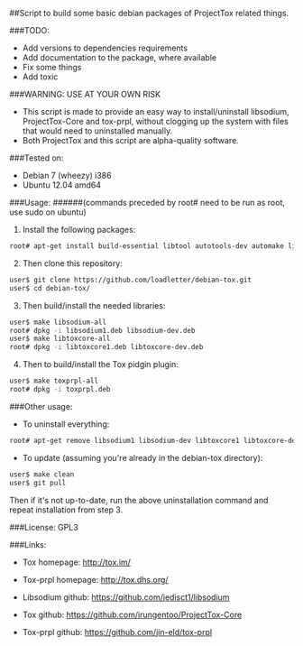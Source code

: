 ##Script to build some basic debian packages of ProjectTox related things.

###TODO:
- Add versions to dependencies requirements
- Add documentation to the package, where available
- Fix some things
- Add toxic

###WARNING: USE AT YOUR OWN RISK
 - This script is made to provide an easy way to install/uninstall libsodium, ProjectTox-Core and tox-prpl, without clogging up the system with files that would need to uninstalled manually.
 - Both ProjectTox and this script are alpha-quality software.

###Tested on:
- Debian 7 (wheezy) i386
- Ubuntu 12.04 amd64

###Usage:
######(commands preceded by root# need to be run as root, use sudo on ubuntu)
1. Install the following packages:
```bash
root# apt-get install build-essential libtool autotools-dev automake libconfig-dev ncurses-dev libpurple-dev libglib2.0-dev check
```

2. Then clone this repository:
```bash
user$ git clone https://github.com/loadletter/debian-tox.git
user$ cd debian-tox/
```

3. Then build/install the needed libraries:
```bash
user$ make libsodium-all
root# dpkg -i libsodium1.deb libsodium-dev.deb
user$ make libtoxcore-all
root# dpkg -i libtoxcore1.deb libtoxcore-dev.deb
```

4. Then to build/install the Tox pidgin plugin:
```bash
user$ make toxprpl-all
root# dpkg -i toxprpl.deb
```


###Other usage:

- To uninstall everything:
```bash
root# apt-get remove libsodium1 libsodium-dev libtoxcore1 libtoxcore-dev toxprpl
```

- To update (assuming you're already in the debian-tox directory):
```bash
user$ make clean
user$ git pull
```
Then if it's not up-to-date, run the above uninstallation command and repeat installation from step 3.


###License:
GPL3

###Links:
- Tox homepage: http://tox.im/
- Tox-prpl homepage: http://tox.dhs.org/

- Libsodium github: https://github.com/jedisct1/libsodium
- Tox github: https://github.com/irungentoo/ProjectTox-Core
- Tox-prpl github: https://github.com/jin-eld/tox-prpl
